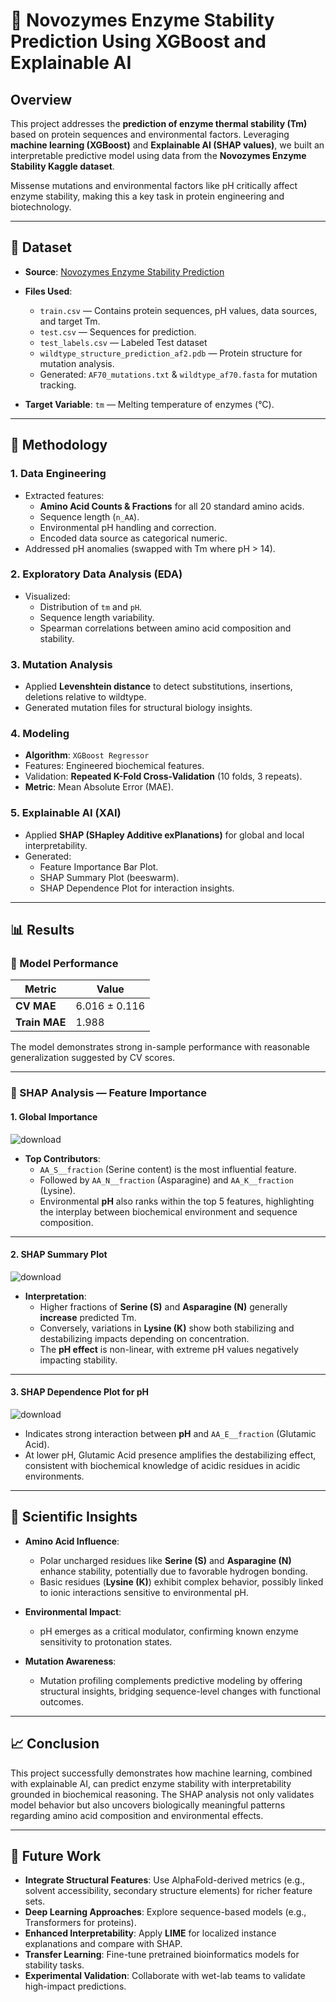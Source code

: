 # 🧬 Novozymes Enzyme Stability Prediction Using XGBoost and Explainable AI

## Overview
This project addresses the **prediction of enzyme thermal stability (Tm)** based on protein sequences and environmental factors. Leveraging **machine learning (XGBoost)** and **Explainable AI (SHAP values)**, we built an interpretable predictive model using data from the **Novozymes Enzyme Stability Kaggle dataset**. 

Missense mutations and environmental factors like pH critically affect enzyme stability, making this a key task in protein engineering and biotechnology.

---

## 📂 Dataset
- **Source**: [Novozymes Enzyme Stability Prediction](https://www.kaggle.com/competitions/novozymes-enzyme-stability-prediction)
- **Files Used**:
  - `train.csv` — Contains protein sequences, pH values, data sources, and target Tm.
  - `test.csv` — Sequences for prediction.
  - `test_labels.csv` — Labeled Test dataset
  - `wildtype_structure_prediction_af2.pdb` — Protein structure for mutation analysis.
  - Generated: `AF70_mutations.txt` & `wildtype_af70.fasta` for mutation tracking.

- **Target Variable**: `tm` — Melting temperature of enzymes (°C).

---

## 🚀 Methodology

### 1. **Data Engineering**
- Extracted features:
  - **Amino Acid Counts & Fractions** for all 20 standard amino acids.
  - Sequence length (`n_AA`).
  - Environmental pH handling and correction.
  - Encoded data source as categorical numeric.
- Addressed pH anomalies (swapped with Tm where pH > 14).

### 2. **Exploratory Data Analysis (EDA)**
- Visualized:
  - Distribution of `tm` and `pH`.
  - Sequence length variability.
  - Spearman correlations between amino acid composition and stability.

### 3. **Mutation Analysis**
- Applied **Levenshtein distance** to detect substitutions, insertions, deletions relative to wildtype.
- Generated mutation files for structural biology insights.

### 4. **Modeling**
- **Algorithm**: `XGBoost Regressor`
- Features: Engineered biochemical features.
- Validation: **Repeated K-Fold Cross-Validation** (10 folds, 3 repeats).
- **Metric**: Mean Absolute Error (MAE).

### 5. **Explainable AI (XAI)**
- Applied **SHAP (SHapley Additive exPlanations)** for global and local interpretability.
- Generated:
  - Feature Importance Bar Plot.
  - SHAP Summary Plot (beeswarm).
  - SHAP Dependence Plot for interaction insights.

---

## 📊 Results

### 🔹 Model Performance
| Metric            | Value      |
|-------------------|------------|
| **CV MAE**        | 6.016 ± 0.116 |
| **Train MAE**     | 1.988      |

The model demonstrates strong in-sample performance with reasonable generalization suggested by CV scores.

---

### 🔹 SHAP Analysis — Feature Importance

#### 1. **Global Importance**
![download](https://github.com/user-attachments/assets/96347e02-c4e0-409a-bd1a-7153ca8faba6)

- **Top Contributors**:
  - `AA_S__fraction` (Serine content) is the most influential feature.
  - Followed by `AA_N__fraction` (Asparagine) and `AA_K__fraction` (Lysine).
  - Environmental **pH** also ranks within the top 5 features, highlighting the interplay between biochemical environment and sequence composition.

---

#### 2. **SHAP Summary Plot**
![download](https://github.com/user-attachments/assets/c3adb759-4b97-4dee-b126-1821e0e3e5c4)

- **Interpretation**:
  - Higher fractions of **Serine (S)** and **Asparagine (N)** generally **increase** predicted Tm.
  - Conversely, variations in **Lysine (K)** show both stabilizing and destabilizing impacts depending on concentration.
  - The **pH effect** is non-linear, with extreme pH values negatively impacting stability.

---

#### 3. **SHAP Dependence Plot for pH**
![download](https://github.com/user-attachments/assets/b9a8ee14-34a8-4a5d-8201-b7b0167457b9)

- Indicates strong interaction between **pH** and `AA_E__fraction` (Glutamic Acid).
- At lower pH, Glutamic Acid presence amplifies the destabilizing effect, consistent with biochemical knowledge of acidic residues in acidic environments.

---

## 🔬 Scientific Insights

- **Amino Acid Influence**:
  - Polar uncharged residues like **Serine (S)** and **Asparagine (N)** enhance stability, potentially due to favorable hydrogen bonding.
  - Basic residues (**Lysine (K)**) exhibit complex behavior, possibly linked to ionic interactions sensitive to environmental pH.
  
- **Environmental Impact**:
  - pH emerges as a critical modulator, confirming known enzyme sensitivity to protonation states.
  
- **Mutation Awareness**:
  - Mutation profiling complements predictive modeling by offering structural insights, bridging sequence-level changes with functional outcomes.

---

## 📈 Conclusion
This project successfully demonstrates how machine learning, combined with explainable AI, can predict enzyme stability with interpretability grounded in biochemical reasoning. The SHAP analysis not only validates model behavior but also uncovers biologically meaningful patterns regarding amino acid composition and environmental effects.

---

## 🔮 Future Work
- **Integrate Structural Features**: Use AlphaFold-derived metrics (e.g., solvent accessibility, secondary structure elements) for richer feature sets.
- **Deep Learning Approaches**: Explore sequence-based models (e.g., Transformers for proteins).
- **Enhanced Interpretability**: Apply **LIME** for localized instance explanations and compare with SHAP.
- **Transfer Learning**: Fine-tune pretrained bioinformatics models for stability tasks.
- **Experimental Validation**: Collaborate with wet-lab teams to validate high-impact predictions.
